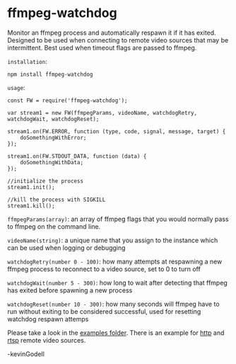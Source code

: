 # ffmpeg-watchdog
Monitor an ffmpeg process and automatically respawn it if it has exited. Designed to be used when connecting to remote video sources that may be intermittent. Best used when timeout flags are passed to ffmpeg.

`installation`:
``` 
npm install ffmpeg-watchdog
```
`usage`:
```
const FW = require('ffmpeg-watchdog');

var stream1 = new FW(ffmpegParams, videoName, watchdogRetry, watchdogWait, watchdogReset);

stream1.on(FW.ERROR, function (type, code, signal, message, target) {
    doSomethingWithError;
});

stream1.on(FW.STDOUT_DATA, function (data) {
    doSomethingWithData;
});

//initialize the process
stream1.init();

//kill the process with SIGKILL
stream1.kill();
```

`ffmpegParams(array)`: an array of ffmpeg flags that you would normally pass to ffmpeg on the command line.

`videoName(string)`: a unique name that you assign to the instance which can be used when logging or debugging

`watchdogRetry(number 0 - 100)`: how many attempts at respawning a new ffmpeg process to reconnect to a video source, set to 0 to turn off

`watchdogWait(number 5 - 300)`: how long to wait after detecting that ffmpeg has exited before spawning a new process

`watchdogReset(number 10 - 300)`: how many seconds will ffmpeg have to run without exiting to be considered successful, used for resetting watchdog respawn attemps

Please take a look in the <a href="https://github.com/kevinGodell/ffmpeg-watchdog/tree/master/examples">examples folder</a>. There is an example for <a href="https://github.com/kevinGodell/ffmpeg-watchdog/blob/master/examples/http.js">http</a> and <a href="https://github.com/kevinGodell/ffmpeg-watchdog/blob/master/examples/rtsp.js">rtsp</a> remote video sources.



-kevinGodell